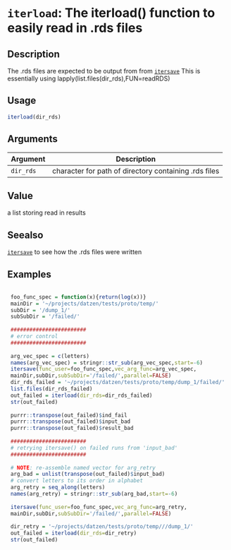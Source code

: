 # `iterload`: The iterload() function to easily read in .rds files

## Description


 The .rds files are expected to be output from from [`itersave`](itersave.html) 
 This is essentially using lapply(list.files(dir_rds),FUN=readRDS)


## Usage

```r
iterload(dir_rds)
```


## Arguments

Argument      |Description
------------- |----------------
```dir_rds```     |     character for path of directory containing .rds files

## Value


 a list storing read in results


## Seealso


 [`itersave`](itersave.html) to see how the .rds files were written


## Examples

```r 
 
 foo_func_spec = function(x){return(log(x))}
 mainDir = '~/projects/datzen/tests/proto/temp/'
 subDir = '/dump_1/'
 subSubDir = '/failed/'
 
 ########################
 # error control
 ########################
 
 arg_vec_spec = c(letters)
 names(arg_vec_spec) = stringr::str_sub(arg_vec_spec,start=-6)
 itersave(func_user=foo_func_spec,vec_arg_func=arg_vec_spec,
 mainDir,subDir,subSubDir='/failed/',parallel=FALSE)
 dir_rds_failed = '~/projects/datzen/tests/proto/temp/dump_1/failed/'
 list.files(dir_rds_failed)
 out_failed = iterload(dir_rds=dir_rds_failed)
 str(out_failed)
 
 purrr::transpose(out_failed)$ind_fail
 purrr::transpose(out_failed)$input_bad
 purrr::transpose(out_failed)$result_bad
 
 ########################
 # retrying itersave() on failed runs from 'input_bad'
 ########################
 
 # NOTE: re-assemble named vector for arg_retry
 arg_bad = unlist(transpose(out_failed)$input_bad)
 # convert letters to its order in alphabet
 arg_retry = seq_along(letters)
 names(arg_retry) = stringr::str_sub(arg_bad,start=-6)
 
 itersave(func_user=foo_func_spec,vec_arg_func=arg_retry,
 mainDir,subDir,subSubDir='/failed/',parallel=FALSE)
 
 dir_retry = '~/projects/datzen/tests/proto/temp///dump_1/'
 out_failed = iterload(dir_rds=dir_retry)
 str(out_failed)
 ``` 


